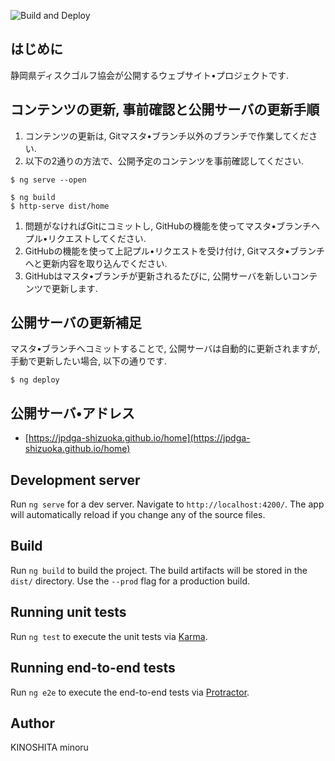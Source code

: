 ![Build and Deploy](https://github.com/jpdga-shizuoka/home/workflows/Build%20and%20Deploy/badge.svg)

## はじめに

静岡県ディスクゴルフ協会が公開するウェブサイト•プロジェクトです.

## コンテンツの更新, 事前確認と公開サーバの更新手順

1. コンテンツの更新は, Gitマスタ•ブランチ以外のブランチで作業してください.
1. 以下の2通りの方法で、公開予定のコンテンツを事前確認してください.
```
$ ng serve --open
```
```
$ ng build
$ http-serve dist/home
```
1. 問題がなければGitにコミットし,
GitHubの機能を使ってマスタ•ブランチへプル•リクエストしてください.
1. GitHubの機能を使って上記プル•リクエストを受け付け,
Gitマスタ•ブランチへと更新内容を取り込んでください.
1. GitHubはマスタ•ブランチが更新されるたびに,
公開サーバを新しいコンテンツで更新します.

## 公開サーバの更新補足

マスタ•ブランチへコミットすることで, 公開サーバは自動的に更新されますが,
手動で更新したい場合, 以下の通りです.
```
$ ng deploy
```

## 公開サーバ•アドレス

* [https://jpdga-shizuoka.github.io/home](https://jpdga-shizuoka.github.io/home)

## Development server

Run `ng serve` for a dev server. Navigate to `http://localhost:4200/`. The app will automatically reload if you change any of the source files.

## Build

Run `ng build` to build the project. The build artifacts will be stored in the `dist/` directory. Use the `--prod` flag for a production build.

## Running unit tests

Run `ng test` to execute the unit tests via [Karma](https://karma-runner.github.io).

## Running end-to-end tests

Run `ng e2e` to execute the end-to-end tests via [Protractor](http://www.protractortest.org/).

## Author

KINOSHITA minoru
